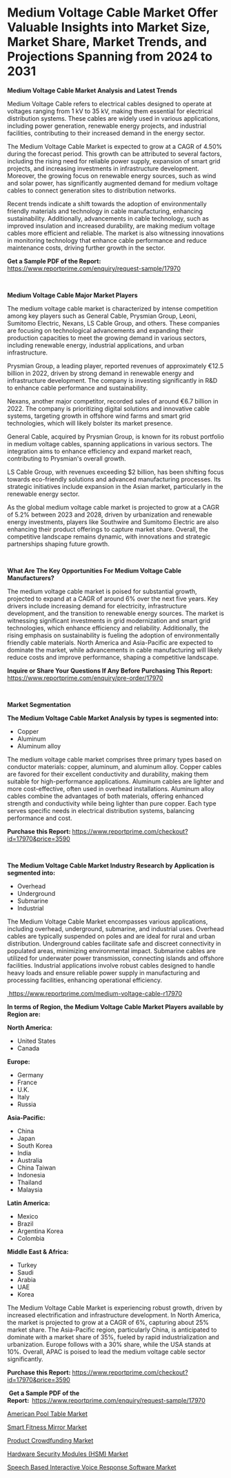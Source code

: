 <p><h1>Medium Voltage Cable Market Offer Valuable Insights into Market Size, Market Share, Market Trends, and Projections Spanning from 2024 to 2031</h1></p><p><strong>Medium Voltage Cable Market Analysis and Latest Trends</strong></p>
<p><p>Medium Voltage Cable refers to electrical cables designed to operate at voltages ranging from 1 kV to 35 kV, making them essential for electrical distribution systems. These cables are widely used in various applications, including power generation, renewable energy projects, and industrial facilities, contributing to their increased demand in the energy sector.</p><p>The Medium Voltage Cable Market is expected to grow at a CAGR of 4.50% during the forecast period. This growth can be attributed to several factors, including the rising need for reliable power supply, expansion of smart grid projects, and increasing investments in infrastructure development. Moreover, the growing focus on renewable energy sources, such as wind and solar power, has significantly augmented demand for medium voltage cables to connect generation sites to distribution networks.</p><p>Recent trends indicate a shift towards the adoption of environmentally friendly materials and technology in cable manufacturing, enhancing sustainability. Additionally, advancements in cable technology, such as improved insulation and increased durability, are making medium voltage cables more efficient and reliable. The market is also witnessing innovations in monitoring technology that enhance cable performance and reduce maintenance costs, driving further growth in the sector.</p></p>
<p><strong>Get a Sample PDF of the Report:&nbsp;</strong> <a href="https://www.reportprime.com/enquiry/request-sample/17970?utm_campaign=1138&utm_medium=2&utm_source=Github&utm_content=ia&utm_term=27112024&utm_id=medium-voltage-cable">https://www.reportprime.com/enquiry/request-sample/17970</a></p>
<p>&nbsp;</p>
<p><strong>Medium Voltage Cable Major Market Players</strong></p>
<p><p>The medium voltage cable market is characterized by intense competition among key players such as General Cable, Prysmian Group, Leoni, Sumitomo Electric, Nexans, LS Cable Group, and others. These companies are focusing on technological advancements and expanding their production capacities to meet the growing demand in various sectors, including renewable energy, industrial applications, and urban infrastructure.</p><p>Prysmian Group, a leading player, reported revenues of approximately €12.5 billion in 2022, driven by strong demand in renewable energy and infrastructure development. The company is investing significantly in R&D to enhance cable performance and sustainability.</p><p>Nexans, another major competitor, recorded sales of around €6.7 billion in 2022. The company is prioritizing digital solutions and innovative cable systems, targeting growth in offshore wind farms and smart grid technologies, which will likely bolster its market presence.</p><p>General Cable, acquired by Prysmian Group, is known for its robust portfolio in medium voltage cables, spanning applications in various sectors. The integration aims to enhance efficiency and expand market reach, contributing to Prysmian's overall growth.</p><p>LS Cable Group, with revenues exceeding $2 billion, has been shifting focus towards eco-friendly solutions and advanced manufacturing processes. Its strategic initiatives include expansion in the Asian market, particularly in the renewable energy sector.</p><p>As the global medium voltage cable market is projected to grow at a CAGR of 5.2% between 2023 and 2028, driven by urbanization and renewable energy investments, players like Southwire and Sumitomo Electric are also enhancing their product offerings to capture market share. Overall, the competitive landscape remains dynamic, with innovations and strategic partnerships shaping future growth.</p></p>
<p>&nbsp;</p>
<p><strong>What Are The Key Opportunities For Medium Voltage Cable Manufacturers?</strong></p>
<p><p>The medium voltage cable market is poised for substantial growth, projected to expand at a CAGR of around 6% over the next five years. Key drivers include increasing demand for electricity, infrastructure development, and the transition to renewable energy sources. The market is witnessing significant investments in grid modernization and smart grid technologies, which enhance efficiency and reliability. Additionally, the rising emphasis on sustainability is fueling the adoption of environmentally friendly cable materials. North America and Asia-Pacific are expected to dominate the market, while advancements in cable manufacturing will likely reduce costs and improve performance, shaping a competitive landscape.</p></p>
<p><strong>Inquire or Share Your Questions If Any Before Purchasing This Report:</strong> <a href="https://www.reportprime.com/enquiry/pre-order/17970?utm_campaign=1138&utm_medium=2&utm_source=Github&utm_content=ia&utm_term=27112024&utm_id=medium-voltage-cable">https://www.reportprime.com/enquiry/pre-order/17970</a></p>
<p>&nbsp;</p>
<p><strong>Market Segmentation</strong></p>
<p><strong>The Medium Voltage Cable Market Analysis by types is segmented into:</strong></p>
<p><ul><li>Copper</li><li>Aluminum</li><li>Aluminum alloy</li></ul></p>
<p><p>The medium voltage cable market comprises three primary types based on conductor materials: copper, aluminum, and aluminum alloy. Copper cables are favored for their excellent conductivity and durability, making them suitable for high-performance applications. Aluminum cables are lighter and more cost-effective, often used in overhead installations. Aluminum alloy cables combine the advantages of both materials, offering enhanced strength and conductivity while being lighter than pure copper. Each type serves specific needs in electrical distribution systems, balancing performance and cost.</p></p>
<p><strong>Purchase this Report:&nbsp;</strong><a href="https://www.reportprime.com/checkout?id=17970&price=3590&utm_campaign=1138&utm_medium=2&utm_source=Github&utm_content=ia&utm_term=27112024&utm_id=medium-voltage-cable">https://www.reportprime.com/checkout?id=17970&price=3590</a></p>
<p>&nbsp;</p>
<p><strong>The Medium Voltage Cable Market Industry Research by Application is segmented into:</strong></p>
<p><ul><li>Overhead</li><li>Underground</li><li>Submarine</li><li>Industrial</li></ul></p>
<p><p>The Medium Voltage Cable Market encompasses various applications, including overhead, underground, submarine, and industrial uses. Overhead cables are typically suspended on poles and are ideal for rural and urban distribution. Underground cables facilitate safe and discreet connectivity in populated areas, minimizing environmental impact. Submarine cables are utilized for underwater power transmission, connecting islands and offshore facilities. Industrial applications involve robust cables designed to handle heavy loads and ensure reliable power supply in manufacturing and processing facilities, enhancing operational efficiency.</p></p>
<p><a href="https://www.reportprime.com/medium-voltage-cable-r17970?utm_campaign=1138&utm_medium=2&utm_source=Github&utm_content=ia&utm_term=27112024&utm_id=medium-voltage-cable">&nbsp;https://www.reportprime.com/medium-voltage-cable-r17970</a></p>
<p><strong>In terms of Region, the Medium Voltage Cable Market Players available by Region are:</strong></p>
<p>
    <p> <strong> North America: </strong>
        <ul>
            <li>United States</li>
            <li>Canada</li>
        </ul>
        </p> 
    <p> <strong> Europe: </strong>
        <ul>
            <li>Germany</li>
            <li>France</li>
            <li>U.K.</li>
            <li>Italy</li>
            <li>Russia</li>
        </ul>
        </p> 
    <p> <strong> Asia-Pacific: </strong>
        <ul>
            <li>China</li>
            <li>Japan</li>
            <li>South Korea</li>
            <li>India</li>
            <li>Australia</li>
            <li>China Taiwan</li>
            <li>Indonesia</li>
            <li>Thailand</li>
            <li>Malaysia</li>
        </ul>
        </p> 
    <p> <strong> Latin America: </strong>
        <ul>
            <li>Mexico</li>
            <li>Brazil</li>
            <li>Argentina Korea</li>
            <li>Colombia</li>
        </ul>
        </p> 
    <p> <strong> Middle East & Africa: </strong>
        <ul>
            <li>Turkey</li>
            <li>Saudi</li>
            <li>Arabia</li>
            <li>UAE</li>
            <li>Korea</li>
        </ul>
    </p>
    </p>
<p><p>The Medium Voltage Cable Market is experiencing robust growth, driven by increased electrification and infrastructure development. In North America, the market is projected to grow at a CAGR of 6%, capturing about 25% market share. The Asia-Pacific region, particularly China, is anticipated to dominate with a market share of 35%, fueled by rapid industrialization and urbanization. Europe follows with a 30% share, while the USA stands at 10%. Overall, APAC is poised to lead the medium voltage cable sector significantly.</p></p>
<p><strong>Purchase this Report: </strong><a href="https://www.reportprime.com/checkout?id=17970&price=3590&utm_campaign=1138&utm_medium=2&utm_source=Github&utm_content=ia&utm_term=27112024&utm_id=medium-voltage-cable">https://www.reportprime.com/checkout?id=17970&price=3590</a></p>
<p>&nbsp;<strong>Get a Sample PDF of the Report:&nbsp;&nbsp;</strong><a href="https://www.reportprime.com/enquiry/request-sample/17970?utm_campaign=1138&utm_medium=2&utm_source=Github&utm_content=ia&utm_term=27112024&utm_id=medium-voltage-cable">https://www.reportprime.com/enquiry/request-sample/17970</a></p>
<p><strong></strong></p>
<p><p><a href="https://www.linkedin.com/pulse/american-pool-table-market-matrix-applications-types-cagr-growth-3nlsc?utm_campaign=1138&utm_medium=2&utm_source=Github&utm_content=ia&utm_term=27112024&utm_id=medium-voltage-cable">American Pool Table Market</a></p><p><a href="https://www.linkedin.com/pulse/smart-fitness-mirror-market-forecast-global-trends-analysis-from-w4f1c?utm_campaign=1138&utm_medium=2&utm_source=Github&utm_content=ia&utm_term=27112024&utm_id=medium-voltage-cable">Smart Fitness Mirror Market</a></p><p><a href="https://www.linkedin.com/pulse/future-trends-revenue-forecast-cagr-13-product-crowdfunding-mu4rf?utm_campaign=1138&utm_medium=2&utm_source=Github&utm_content=ia&utm_term=27112024&utm_id=medium-voltage-cable">Product Crowdfunding Market</a></p><p><a href="https://issuu.com/reportprime-2/docs/hardware-security-modules-hsm-marke_2a4eb371c12c9f?utm_campaign=1138&utm_medium=2&utm_source=Github&utm_content=ia&utm_term=27112024&utm_id=medium-voltage-cable">Hardware Security Modules (HSM) Market</a></p><p><a href="https://issuu.com/reportprime-2/docs/speech-based-interactive-voice-resp_364158ad0d3e21?utm_campaign=1138&utm_medium=2&utm_source=Github&utm_content=ia&utm_term=27112024&utm_id=medium-voltage-cable">Speech Based Interactive Voice Response Software Market</a></p></p>
